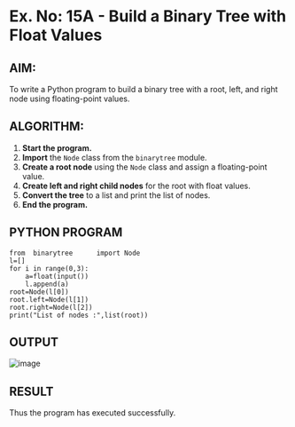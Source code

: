 # Ex. No: 15A - Build a Binary Tree with Float Values

## AIM:
To write a Python program to build a binary tree with a root, left, and right node using floating-point values.



## ALGORITHM:

1. **Start the program.**
2. **Import** the `Node` class from the `binarytree` module.
3. **Create a root node** using the `Node` class and assign a floating-point value.
4. **Create left and right child nodes** for the root with float values.
5. **Convert the tree** to a list and print the list of nodes.
6. **End the program.**



## PYTHON PROGRAM

```
from  binarytree      import Node
l=[]
for i in range(0,3):
    a=float(input())
    l.append(a)
root=Node(l[0])
root.left=Node(l[1])
root.right=Node(l[2])
print("List of nodes :",list(root))
```

## OUTPUT
![image](https://github.com/user-attachments/assets/12c0b9b7-f7a1-4bbc-892e-f5e842de0a2c)


## RESULT
Thus the program has executed successfully.
